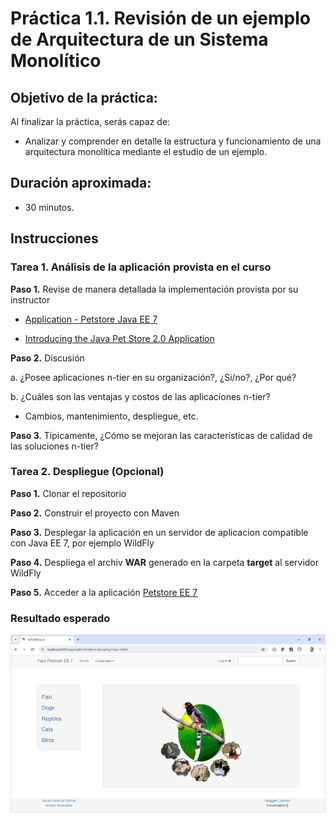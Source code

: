 # Práctica 1.1. Revisión de un ejemplo de Arquitectura de un Sistema Monolítico 

## Objetivo de la práctica:
Al finalizar la práctica, serás capaz de:
- Analizar y comprender en detalle la estructura y funcionamiento de una arquitectura monolítica mediante el estudio de un ejemplo.

## Duración aproximada:
- 30 minutos.

## Instrucciones 
### Tarea 1. Análisis de la aplicación provista en el curso
**Paso 1.** Revise de manera detallada la implementación provista por su instructor

* [Application - Petstore Java EE 7](https://github.com/agoncal/agoncal-application-petstore-ee7)

* [Introducing the Java Pet Store 2.0 Application](https://www.oracle.com/technical-resources/articles/javaee/pet-store-application.html)

**Paso 2.** Discusión

a. ¿Posee aplicaciones n-tier en su organización?, ¿Si/no?, ¿Por qué?

b. ¿Cuáles son las ventajas y costos de las aplicaciones n-tier?

* Cambios, mantenimiento, despliegue, etc.
    
**Paso 3**. Típicamente, ¿Cómo se mejoran las características de calidad de las soluciones n-tier?


### Tarea 2. Despliegue (Opcional)
**Paso 1.** Clonar el repositorio

**Paso 2.** Construir el proyecto con Maven

**Paso 3.** Desplegar la aplicación en un servidor de aplicacion compatible con Java EE 7, por ejemplo WildFly

**Paso 4.** Despliega el archiv **WAR** generado en la carpeta **target** al servidor WildFly

**Paso 5.** Acceder a la aplicación [Petstore EE 7](http://localhost:8080/applicationPetstore)

### Resultado esperado

<p align="center">
  <img src="../images/img15_petstore.png" alt="Petstore" />
</p>
